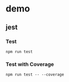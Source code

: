 # demo

## jest

### Test

```shell
npm run test
```

### Test with Coverage

```shell
npm run test -- --coverage
```

